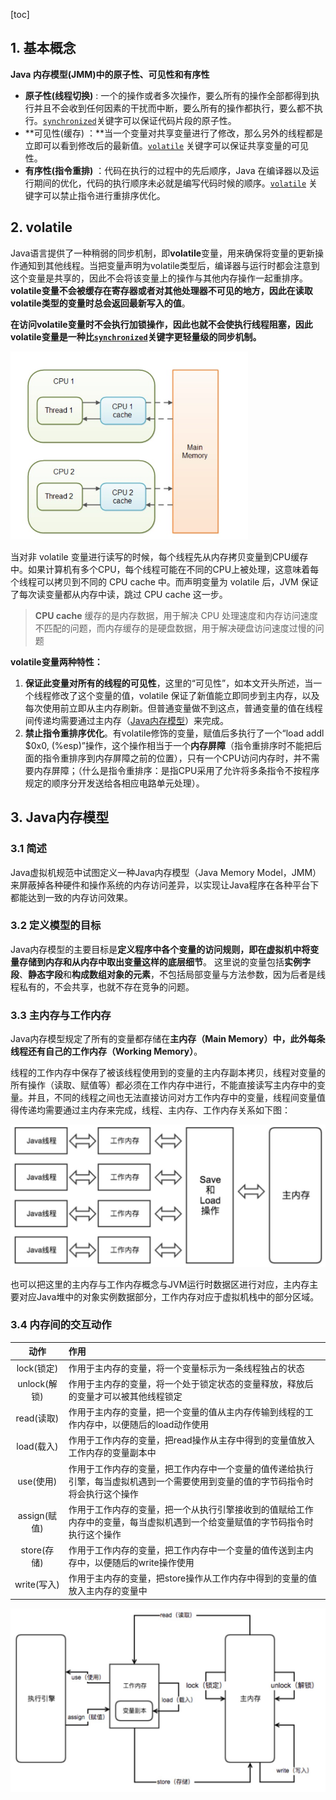 [toc]

## 1. 基本概念

**Java 内存模型(JMM)中的原子性、可见性和有序性**

- **原子性(线程切换)** : 一个的操作或者多次操作，要么所有的操作全部都得到执行并且不会收到任何因素的干扰而中断，要么所有的操作都执行，要么都不执行。[`synchronized`](synchronized关键字详解.md)关键字可以保证代码片段的原子性。
- **可见性(缓存) ：**当一个变量对共享变量进行了修改，那么另外的线程都是立即可以看到修改后的最新值。[`volatile`](volatile关键字详解.md)  关键字可以保证共享变量的可见性。
- **有序性(指令重排)** ：代码在执行的过程中的先后顺序，Java 在编译器以及运行期间的优化，代码的执行顺序未必就是编写代码时候的顺序。[`volatile`](volatile关键字详解.md) 关键字可以禁止指令进行重排序优化。

## 2. volatile

Java语言提供了一种稍弱的同步机制，即**volatile**变量，用来确保将变量的更新操作通知到其他线程。当把变量声明为volatile类型后，编译器与运行时都会注意到这个变量是共享的，因此不会将该变量上的操作与其他内存操作一起重排序。**volatile变量不会被缓存在寄存器或者对其他处理器不可见的地方，因此在读取volatile类型的变量时总会返回最新写入的值**。

**在访问volatile变量时不会执行加锁操作，因此也就不会使执行线程阻塞，因此volatile变量是一种比[`synchronized`](synchronized关键字详解.md)关键字更轻量级的同步机制。**

<img src="../../resource/thread/jmm.png" alt="jmm" style="zoom:60%;" />

当对非 volatile 变量进行读写的时候，每个线程先从内存拷贝变量到CPU缓存中。如果计算机有多个CPU，每个线程可能在不同的CPU上被处理，这意味着每个线程可以拷贝到不同的 CPU cache 中。而声明变量为 volatile 后，JVM 保证了每次读变量都从内存中读，跳过 CPU cache 这一步。

> **CPU cache** 缓存的是内存数据，用于解决 CPU 处理速度和内存访问速度不匹配的问题，而内存缓存的是硬盘数据，用于解决硬盘访问速度过慢的问题

**volatile变量两种特性：**

1. **保证此变量对所有的线程的可见性**，这里的“可见性”，如本文开头所述，当一个线程修改了这个变量的值，volatile 保证了新值能立即同步到主内存，以及每次使用前立即从主内存刷新。但普通变量做不到这点，普通变量的值在线程间传递均需要通过主内存（[Java内存模型](#3-Java内存模型)）来完成。
2. **禁止指令重排序优化**。有volatile修饰的变量，赋值后多执行了一个“load addl $0x0, (%esp)”操作，这个操作相当于一个**内存屏障**（指令重排序时不能把后面的指令重排序到内存屏障之前的位置），只有一个CPU访问内存时，并不需要内存屏障；（什么是指令重排序：是指CPU采用了允许将多条指令不按程序规定的顺序分开发送给各相应电路单元处理）。

## 3. Java内存模型

### 3.1 简述

Java虚拟机规范中试图定义一种Java内存模型（Java Memory Model，JMM）来屏蔽掉各种硬件和操作系统的内存访问差异，以实现让Java程序在各种平台下都能达到一致的内存访问效果。

### 3.2 定义模型的目标

Java内存模型的主要目标是**定义程序中各个变量的访问规则，即在虚拟机中将变量存储到内存和从内存中取出变量这样的底层细节**。
	这里说的变量包括**实例字段**、**静态字段**和**构成数组对象的元素**，不包括局部变量与方法参数，因为后者是线程私有的，不会共享，也就不存在竞争的问题。

### 3.3 主内存与工作内存

Java内存模型规定了所有的变量都存储在**主内存（Main Memory）**中，此外每条线程还有自己的**工作内存（Working Memory）**。

线程的工作内存中保存了被该线程使用到的变量的主内存副本拷贝，线程对变量的所有操作（读取、赋值等）都必须在工作内存中进行，不能直接读写主内存中的变量。并且，不同的线程之间也无法直接访问对方工作内存中的变量，线程间变量值得传递均需要通过主内存来完成，线程、主内存、工作内存关系如下图：

<img src="../../resource/thread/jmm2.png" alt="jmm2" style="zoom:50%;" />

也可以把这里的主内存与工作内存概念与JVM运行时数据区进行对应，主内存主要对应Java堆中的对象实例数据部分，工作内存对应于虚拟机栈中的部分区域。

### 3.4 内存间的交互动作

|     动作     | 作用                                                         |
| :----------: | :----------------------------------------------------------- |
|  lock(锁定)  | 作用于主内存的变量，将一个变量标示为一条线程独占的状态       |
| unlock(解锁) | 作用于主内存的变量，将一个处于锁定状态的变量释放，释放后的变量才可以被其他线程锁定 |
|  read(读取)  | 作用于主内存的变量，把一个变量的值从主内存传输到线程的工作内存中，以便随后的load动作使用 |
|  load(载入)  | 作用于工作内存的变量，把read操作从主存中得到的变量值放入工作内存的变量副本中 |
|  use(使用)   | 作用于工作内存的变量，把工作内存中一个变量的值传递给执行引擎，每当虚拟机遇到一个需要使用到变量的值的字节码指令时将会执行这个操作 |
| assign(赋值) | 作用于工作内存的变量，把一个从执行引擎接收到的值赋给工作内存中的变量，每当虚拟机遇到一个给变量赋值的字节码指令时执行这个操作 |
| store(存储)  | 作用于工作内存的变量，把工作内存中一个变量的值传送到主内存中，以便随后的write操作使用 |
| write(写入)  | 作用于主内存的变量，把store操作从工作内存中得到的变量的值放入主内存的变量中 |

<img src="../../resource/thread/jmm3.png" alt="jmm3" style="zoom:50%;" />
